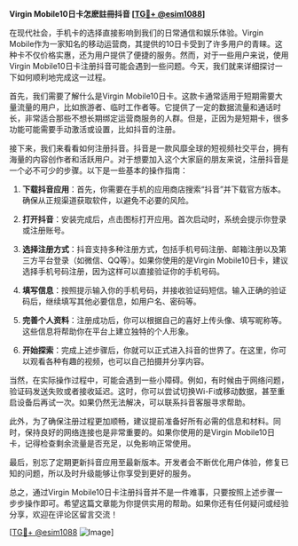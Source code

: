 **Virgin Mobile10日卡怎麽註冊抖音 [[TG💪+ @esim1088](https://t.me/s/esim1088)]**

在现代社会，手机卡的选择直接影响到我们的日常通信和娱乐体验。Virgin Mobile作为一家知名的移动运营商，其提供的10日卡受到了许多用户的青睐。这种卡不仅价格实惠，还为用户提供了便捷的服务。然而，对于一些用户来说，使用Virgin Mobile10日卡注册抖音可能会遇到一些问题。今天，我们就来详细探讨一下如何顺利地完成这一过程。

首先，我们需要了解什么是Virgin Mobile10日卡。这款卡通常适用于短期需要大量流量的用户，比如旅游者、临时工作者等。它提供了一定的数据流量和通话时长，非常适合那些不想长期绑定运营商服务的人群。但是，正因为是短期卡，很多功能可能需要手动激活或设置，比如抖音的注册。

接下来，我们来看看如何注册抖音。抖音是一款风靡全球的短视频社交平台，拥有海量的内容创作者和活跃用户。对于想要加入这个大家庭的朋友来说，注册抖音是一个必不可少的步骤。以下是一些基本的操作指南：

1. **下载抖音应用**：首先，你需要在手机的应用商店搜索“抖音”并下载官方版本。确保从正规渠道获取软件，以避免不必要的风险。

2. **打开抖音**：安装完成后，点击图标打开应用。首次启动时，系统会提示你登录或注册账号。

3. **选择注册方式**：抖音支持多种注册方式，包括手机号码注册、邮箱注册以及第三方平台登录（如微信、QQ等）。如果你使用的是Virgin Mobile10日卡，建议选择手机号码注册，因为这样可以直接验证你的手机号码。

4. **填写信息**：按照提示输入你的手机号码，并接收验证码短信。输入正确的验证码后，继续填写其他必要信息，如用户名、密码等。

5. **完善个人资料**：注册成功后，你可以根据自己的喜好上传头像、填写昵称等。这些信息将帮助你在平台上建立独特的个人形象。

6. **开始探索**：完成上述步骤后，你就可以正式进入抖音的世界了。在这里，你可以观看各种有趣的视频，也可以自己拍摄并分享内容。

当然，在实际操作过程中，可能会遇到一些小障碍。例如，有时候由于网络问题，验证码发送失败或者接收延迟。这时，你可以尝试切换Wi-Fi或移动数据，甚至重启设备后再试一次。如果仍然无法解决，可以联系抖音客服寻求帮助。

此外，为了确保注册过程更加顺畅，建议提前准备好所有必需的信息和材料。同时，保持良好的网络连接也是非常重要的。如果你使用的是Virgin Mobile10日卡，记得检查剩余流量是否充足，以免影响正常使用。

最后，别忘了定期更新抖音应用至最新版本。开发者会不断优化用户体验，修复已知的问题，所以及时升级能够让你享受到更好的服务。

总之，通过Virgin Mobile10日卡注册抖音并不是一件难事，只要按照上述步骤一步步操作即可。希望这篇文章能为你提供实用的帮助。如果你还有任何疑问或经验分享，欢迎在评论区留言交流！

[[TG💪+ @esim1088](https://t.me/s/esim1088) ![Image](https://i.postimg.cc/4NQfJmqS/Snipaste-2025-05-13-00-14-12.png)]